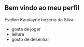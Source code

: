 ## Bem vindo ao meu perfil 
Evellen Karolayne bezerra da Silva

- gosta de jogar
- leitura
- gosto de desenhar

